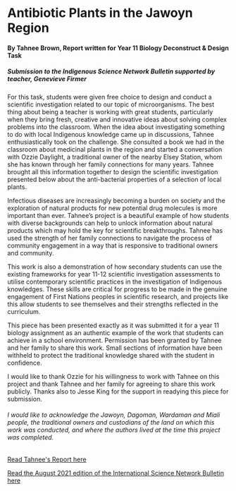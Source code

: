<h1>Antibiotic Plants in the Jawoyn Region</h1>
<h4>By Tahnee Brown, Report written for Year 11 Biology Deconstruct & Design Task</h4>

<h5>Submission to the Indigenous Science Network Bulletin supported by teacher, Genevieve Firmer</h5>

<p>For this task, students were given free choice to design and conduct a scientific investigation related to our topic of microorganisms. The best thing about being a teacher is working with great students, particularly when they bring fresh, creative and innovative ideas about solving complex problems into the classroom. When the idea about investigating something to do with local Indigenous knowledge came up in discussions, Tahnee enthusiastically took on the challenge. She consulted a book we had in the classroom about medicinal plants in the region and started a conversation with Ozzie Daylight, a traditional owner of the nearby Elsey Station, whom she has known through her family connections for many years. Tahnee brought all this information together to design the scientific investigation presented below about the anti-bacterial properties of a selection of local plants.</p>

<p>Infectious diseases are increasingly becoming a burden on society and the exploration of natural products for new potential drug molecules is more important than ever. Tahnee’s project is a beautiful example of how students with diverse backgrounds can help to unlock information about natural products which may hold the key for scientific breakthroughs. Tahnee has used the strength of her family connections to navigate the process of community engagement in a way that is responsive to traditional owners and community.</p>

<p>This work is also a demonstration of how secondary students can use the existing frameworks for year 11-12 scientific investigation assessments to utilise contemporary scientific practices in the investigation of Indigenous knowledges. These skills are critical for progress to be made in the genuine engagement of First Nations peoples in scientific research, and projects like this allow students to see themselves and their strengths reflected in the curriculum.</p>

<p>This piece has been presented exactly as it was submitted it for a year 11 biology assignment as an authentic example of the work that students can achieve in a school environment. Permission has been granted by Tahnee and her family to share this work. Small sections of information have been withheld to protect the traditional knowledge shared with the student in confidence.</p>

<p>I would like to thank Ozzie for his willingness to work with Tahnee on this project and thank Tahnee and her family for agreeing to share this work publicly. Thanks also to Jesse King for the support in readying this piece for submission.</p>

<h6>I would like to acknowledge the Jawoyn, Dagoman, Wardaman and Miali people, the traditional owners and custodians of the land on which this work was conducted, and where the authors lived at the time this project was completed.</h6>

[Read Tahnee's Report here](https://github.com/GFirmer/Chemistry-teacher/blob/master/Antibiotic%20plants%20in%20the%20Jawoyn%20region.pdf)

[Read the August 2021 edition of the International Science Network Bulletin here](https://www.dropbox.com/s/pdbu9zh4dyzloyd/ISN%20Bulletin_Aug%202021.pdf?dl=0)
